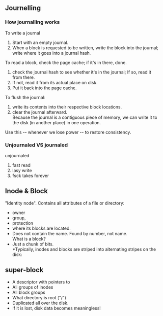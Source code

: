 ## Journelling
### How journalling works 
To write a journal
1. Start with an empty journal.  
2. When a block is requested to be written, write the block into the journal; write where it goes into a journal hash.  

To read a block, check the page cache; if it's in there, done.  
1. check the journal hash to see whether it's in the journal; If so, read it from there.  
2. If not, read it from its actual place on disk.  
3. Put it back into the page cache. 

To flush the journal:  
1. write its contents into their respective block locations.  
2. clear the journal afterward.  
Because the journal is a contiguous piece of memory, we can write it to the disk (in another place) in one operation.  

Use this -- whenever we lose power -- to restore consistency. 


### Unjournaled VS journaled
unjournaled
1. fast read
2. lasy write
3. fsck takes forever 

## Inode & Block
"Identity node". Contains all attributes of a file or directory: 
* owner
* group,  
* protection 
* where its blocks are located.  
* Does not contain the name. Found by number, not name.  
What is a block?  
* Just a chunk of bits.  
*Typically, inodes and blocks are striped into alternating stripes on the disk: 



## super-block
* A descriptor with pointers to  
* All groups of inodes 
* All block groups 
* What directory is root ("/") 
* Duplicated all over the disk.  
* If it is lost, disk data becomes meaningless! 

